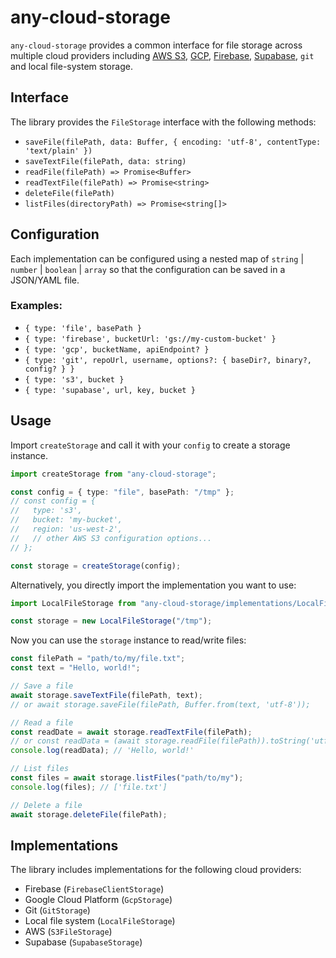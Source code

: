 # any-cloud-storage

`any-cloud-storage` provides a common interface for file storage across multiple cloud providers including [AWS S3](https://aws.amazon.com/s3/), [GCP](https://cloud.google.com/storage), [Firebase](https://firebase.google.com/docs/storage/), [Supabase](https://supabase.com/storage), `git` and local file-system storage.

## Interface

The library provides the `FileStorage` interface with the following methods:

- `saveFile(filePath, data: Buffer, { encoding: 'utf-8', contentType: 'text/plain' })`
- `saveTextFile(filePath, data: string)`
- `readFile(filePath) => Promise<Buffer>`
- `readTextFile(filePath) => Promise<string>`
- `deleteFile(filePath)`
- `listFiles(directoryPath) => Promise<string[]>`

## Configuration

Each implementation can be configured using a nested map of `string` | `number` | `boolean` | `array` so that the configuration can be saved in a JSON/YAML file.

### Examples:

- `{ type: 'file', basePath }`
- `{ type: 'firebase', bucketUrl: 'gs://my-custom-bucket' }`
- `{ type: 'gcp', bucketName, apiEndpoint? }`
- `{ type: 'git', repoUrl, username, options?: { baseDir?, binary?, config? } }`
- `{ type: 's3', bucket }`
- `{ type: 'supabase', url, key, bucket }`

## Usage

Import `createStorage` and call it with your `config` to create a storage instance.

```typescript
import createStorage from "any-cloud-storage";

const config = { type: "file", basePath: "/tmp" };
// const config = {
//   type: 's3',
//   bucket: 'my-bucket',
//   region: 'us-west-2',
//   // other AWS S3 configuration options...
// };

const storage = createStorage(config);
```

Alternatively, you directly import the implementation you want to use:

```typescript
import LocalFileStorage from "any-cloud-storage/implementations/LocalFileStorage";

const storage = new LocalFileStorage("/tmp");
```

Now you can use the `storage` instance to read/write files:

```typescript
const filePath = "path/to/my/file.txt";
const text = "Hello, world!";

// Save a file
await storage.saveTextFile(filePath, text);
// or await storage.saveFile(filePath, Buffer.from(text, 'utf-8'));

// Read a file
const readDate = await storage.readTextFile(filePath);
// or const readData = (await storage.readFile(filePath)).toString('utf-8');
console.log(readData); // 'Hello, world!'

// List files
const files = await storage.listFiles("path/to/my");
console.log(files); // ['file.txt']

// Delete a file
await storage.deleteFile(filePath);
```

## Implementations

The library includes implementations for the following cloud providers:

- Firebase (`FirebaseClientStorage`)
- Google Cloud Platform (`GcpStorage`)
- Git (`GitStorage`)
- Local file system (`LocalFileStorage`)
- AWS (`S3FileStorage`)
- Supabase (`SupabaseStorage`)
